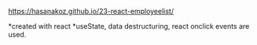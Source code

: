 https://hasanakoz.github.io/23-react-employeelist/

*created with react 
*useState, data destructuring, react onclick events are used.
